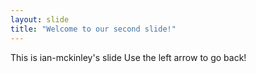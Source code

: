 ```yaml
---
layout: slide
title: "Welcome to our second slide!"
---
```

This is ian-mckinley's slide
Use the left arrow to go back!